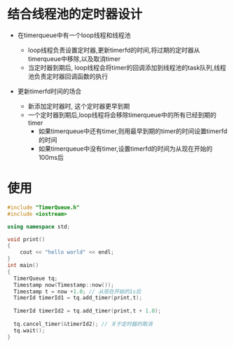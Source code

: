 # 结合线程池的定时器设计

* 在timerqueue中有一个loop线程和线程池
   * loop线程负责设置定时器,更新timerfd的时间,将过期的定时器从timerqueue中移除,以及取消timer
   * 当定时器到期后, loop线程会将timer的回调添加到线程池的task队列,线程池负责定时器回调函数的执行
 
 * 更新timerfd时间的场合
   * 新添加定时器时, 这个定时器更早到期
   * 一个定时器到期后,loop线程将会移除timerqueue中的所有已经到期的timer
     * 如果timerqueue中还有timer,则用最早到期的timer的时间设置timerfd的时间
     * 如果timerqueue中没有timer,设置timerfd的时间为从现在开始的100ms后
     
 # 使用
 ```cpp
 #include "TimerQueue.h"
 #include <iostream>

 using namespace std;
 
 void print()
 {
     cout << "hello world" << endl;
 }
 int main()
 {
   TimerQueue tq;
   Timestamp now(Timestamp::now());
   Timestamp t = now +1.0; // 从现在开始的1s后
   TimerId timerId1 = tq.add_timer(print,t);
   
   TimerId timerId2 = tq.add_timer(print,t + 1.0);
   
   tq.cancel_timer(&timerId2); // 关于定时器的取消
   tq.wait();
 }
 ```


